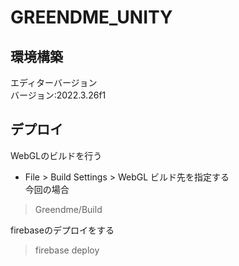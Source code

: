 # GREENDME_UNITY

## 環境構築
エディターバージョン  
バージョン:2022.3.26f1  

## デプロイ
WebGLのビルドを行う
- File > Build Settings > WebGL
ビルド先を指定する  
今回の場合  
> Greendme/Build  

firebaseのデプロイをする
> firebase deploy

